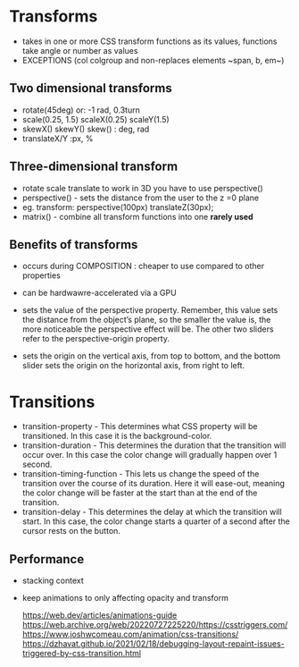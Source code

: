 # Transforms
* takes in one or more CSS transform functions as its values, functions take angle or number as values
* EXCEPTIONS (col colgroup and non-replaces elements ~span, b, em~)
## Two dimensional transforms
* rotate(45deg) or: -1 rad, 0.3turn
* scale(0.25, 1.5) scaleX(0.25) scaleY(1.5)
* skewX() skewY() skew() : deg, rad
* translateX/Y :px, %

## Three-dimensional transform
* rotate scale translate to work in 3D you have to use perspective()
* perspective() - sets the distance from the user to the z =0 plane
* eg. transform: perspective(100px) translateZ(30px);
* matrix() - combine all transform functions into one **rarely used**

## Benefits of transforms
* occurs during COMPOSITION : cheaper to use compared to other properties
* can be hardwawre-accelerated via a GPU

* sets the value of the perspective property. Remember, this value sets the distance from the object’s plane, so the smaller the value is, the more noticeable the perspective effect will be.
The other two sliders refer to the perspective-origin property.
* sets the origin on the vertical axis, from top to bottom, and the bottom slider sets the origin on the horizontal axis, from right to left.

# Transitions
* transition-property - This determines what CSS property will be transitioned. In this case it is the background-color.
* transition-duration - This determines the duration that the transition will occur over. In this case the color change will gradually happen over 1 second.
* transition-timing-function - This lets us change the speed of the transition over the course of its duration. Here it will ease-out, meaning the color change will be faster at the start than at the end of the transition.
* transition-delay - This determines the delay at which the transition will start. In this case, the color change starts a quarter of a second after the cursor rests on the button.

## Performance
* stacking context
* keep animations to only affecting opacity and transform

	https://web.dev/articles/animations-guide
https://web.archive.org/web/20220727225220/https://csstriggers.com/
https://www.joshwcomeau.com/animation/css-transitions/
https://dzhavat.github.io/2021/02/18/debugging-layout-repaint-issues-triggered-by-css-transition.html
